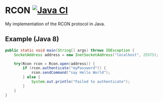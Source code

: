 # RCON [![Java CI](https://github.com/jobfeikens/rcon/actions/workflows/workflow.yml/badge.svg)](https://github.com/jobfeikens/rcon/actions/workflows/workflow.yml)

My implementation of the RCON protocol in Java.

## Example (Java 8)
```java
public static void main(String[] args) throws IOException {
    SocketAddress address = new InetSocketAddress("localhost", 25575);

    try(Rcon rcon = Rcon.open(address)) {
        if (rcon.authenticate("myPassword")) {
            rcon.sendCommand("say Hello World");
        } else {
            System.out.println("Failed to authenticate");
        }
    }
}
```
  
